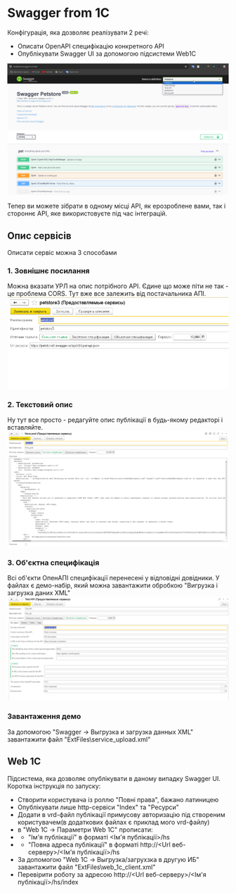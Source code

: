 # Swagger from 1C

Конфігурація, яка дозволяє реалізувати 2 речі:

-   Описати OpenAPI специфікацію конкретного API
-   Опублікувати Swagger UI за допомогою підсистеми Web1C

![Swagger from 1C example](docs\SwaggerFrom1C.jpg 'Swagger from 1C example')

Тепер ви можете зібрати в одному місці API, як ерозроблене вами, так і стороннє API, яке використовуєте під час інтеграцій.

## Опис сервісів

Описати сервіс можна 3 способами

### 1. Зовнішнє посилання

Можна вказати УРЛ на опис потрібного API. Єдине що може піти не так - це проблема CORS. Тут вже все залежить від постачальника АПІ.
![Service URL](docs\ServiceURL.jpg 'Service URL')

### 2. Текстовий опис

Ну тут все просто - редагуйте опис публікації в будь-якому редакторі і вставляйте.
![Service text](docs\ServiceText.jpg 'Service text')

### 3. Об'єктна специфікація

Всі об'єкти ОпенАПІ специфікації перенесені у відповідні довідники. У файлах є демо-набір, який можна завантажити обробкою "Вигрузка і загрузка даних XML"
![Service object](docs\ServiceObject.jpg 'Service object')

### Завантаження демо

За допомогою "Swagger -> Выгрузка и загрузка данных XML" завантажити файл "ExtFiles\service_upload.xml"

## Web 1C

Підсистема, яка дозволяє опублікувати в даному випадку Swagger UI.
Коротка інструкція по запуску:

-   Створити користувача із роллю "Повні права", бажано латиницею
-   Опублікувати лише http-сервіси "Index" та "Ресурси"
-   Додати в vrd-файл публікації примусову авторизацію під створеним користувачем(в додаткових файлах є приклад мого vrd-файлу)
-   в "Web 1C -> Параметри Web 1C" прописати:
-   -   "Ім'я публікації" в форматі <Ім'я публікації>/hs
-   -   "Повна адреса публікації" в форматі http://<Url веб-серверу>/<Ім'я публікації>/hs
-   За допомогою "Web 1C -> Выгрузка/загрухзка в другую ИБ" завантажити файл "ExtFiles\web_1c_client.xml"
-   Перевірити роботу за адресою http://<Url веб-серверу>/<Ім'я публікації>/hs/index
